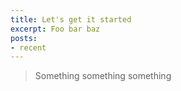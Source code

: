 ```yaml
---
title: Let's get it started
excerpt: Foo bar baz
posts:
- recent
---
```


> Something something something



